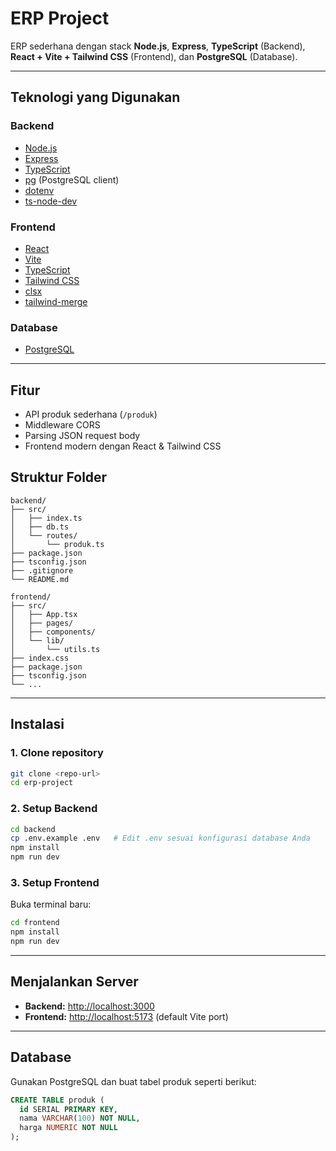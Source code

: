 # ERP Project

ERP sederhana dengan stack **Node.js**, **Express**, **TypeScript** (Backend), **React + Vite + Tailwind CSS** (Frontend), dan **PostgreSQL** (Database).

---

## Teknologi yang Digunakan

### Backend
- [Node.js](https://nodejs.org/)
- [Express](https://expressjs.com/)
- [TypeScript](https://www.typescriptlang.org/)
- [pg](https://node-postgres.com/) (PostgreSQL client)
- [dotenv](https://www.npmjs.com/package/dotenv)
- [ts-node-dev](https://www.npmjs.com/package/ts-node-dev)

### Frontend
- [React](https://react.dev/)
- [Vite](https://vitejs.dev/)
- [TypeScript](https://www.typescriptlang.org/)
- [Tailwind CSS](https://tailwindcss.com/)
- [clsx](https://www.npmjs.com/package/clsx)
- [tailwind-merge](https://www.npmjs.com/package/tailwind-merge)

### Database
- [PostgreSQL](https://www.postgresql.org/)

---

## Fitur

- API produk sederhana (`/produk`)
- Middleware CORS
- Parsing JSON request body
- Frontend modern dengan React & Tailwind CSS

## Struktur Folder

```
backend/
├── src/
│   ├── index.ts
│   ├── db.ts
│   └── routes/
│       └── produk.ts
├── package.json
├── tsconfig.json
├── .gitignore
└── README.md

frontend/
├── src/
│   ├── App.tsx
│   ├── pages/
│   ├── components/
│   └── lib/
│       └── utils.ts
├── index.css
├── package.json
├── tsconfig.json
└── ...
```

---

## Instalasi

### 1. Clone repository  
```sh
git clone <repo-url>
cd erp-project
```

### 2. Setup Backend  
```sh
cd backend
cp .env.example .env   # Edit .env sesuai konfigurasi database Anda
npm install
npm run dev
```

### 3. Setup Frontend  
Buka terminal baru:
```sh
cd frontend
npm install
npm run dev
```

---

## Menjalankan Server

- **Backend:** [http://localhost:3000](http://localhost:3000)
- **Frontend:** [http://localhost:5173](http://localhost:5173) (default Vite port)

---

## Database

Gunakan PostgreSQL dan buat tabel produk seperti berikut:

```sql
CREATE TABLE produk (
  id SERIAL PRIMARY KEY,
  nama VARCHAR(100) NOT NULL,
  harga NUMERIC NOT NULL
);
```